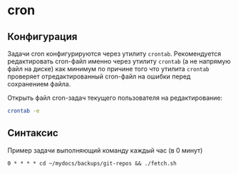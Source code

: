 # cron

## Конфигурация

Задачи cron конфигурируются через утилиту `crontab`.
Рекомендуется редактировать cron-файл именно через утилиту `crontab` (а не напрямую файл на диске)
как минимум по причине того что утилита `crontab` проверяет отредактированный cron-файл
на ошибки перед сохранением файла.

Открыть файл cron-задач текущего пользователя на редактирование:
```sh
crontab -e
```

## Синтаксис

Пример задачи выполняющий команду каждый час (в 0 минут)
```text
0 * * * * cd ~/mydocs/backups/git-repos && ./fetch.sh
```
